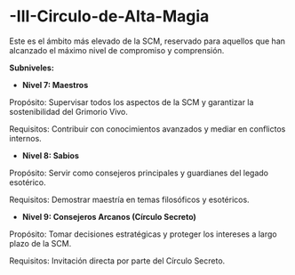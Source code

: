 # -III-Circulo-de-Alta-Magia

Este es el ámbito más elevado de la SCM, reservado para aquellos que han alcanzado el máximo nivel de compromiso y comprensión.

**Subniveles:**

- **Nivel 7: Maestros**

Propósito: Supervisar todos los aspectos de la SCM y garantizar la sostenibilidad del Grimorio Vivo.

Requisitos: Contribuir con conocimientos avanzados y mediar en conflictos internos.

- **Nivel 8: Sabios**

Propósito: Servir como consejeros principales y guardianes del legado esotérico.

Requisitos: Demostrar maestría en temas filosóficos y esotéricos.

- **Nivel 9: Consejeros Arcanos (Círculo Secreto)**

Propósito: Tomar decisiones estratégicas y proteger los intereses a largo plazo de la SCM.

Requisitos: Invitación directa por parte del Círculo Secreto.
